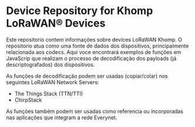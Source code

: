 # Device Repository for Khomp LoRaWAN® Devices

Este repositorio contem informações sobre devices LoRaWAN Khomp. O repositorio atua como uma fonte de dados dos dispositivos, principalmente relacionada aos codecs.
Aqui voce encontrará exemplos de funções em JavaScrip que realizam o processo de decodificação dos payloads (já descriptografados) dos dispositivos.

As funções de decodificação podem ser usadas (copiar/colar) nos seguintes LoRaWAN Network Servers:

- The Things Stack (TTN/TTI)
- ChirpStack

As funções também podem ser usadas como referencia ou incorporadas nas aplicações que integram a rede Everynet.

